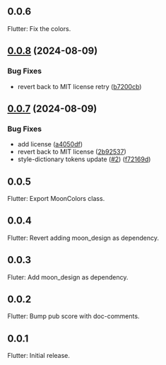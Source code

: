 ## 0.0.6

Flutter: Fix the colors.

## [0.0.8](https://github.com/coingaming/moon-tokens/compare/moon-tokens-v0.0.7...moon-tokens-v0.0.8) (2024-08-09)


### Bug Fixes

* revert back to MIT license retry ([b7200cb](https://github.com/coingaming/moon-tokens/commit/b7200cbb6cbce1ab2f842b9403b0d06eb30db07c))

## [0.0.7](https://github.com/coingaming/moon-tokens/compare/moon-tokens-v0.0.6...moon-tokens-v0.0.7) (2024-08-09)


### Bug Fixes

* add license ([a4050df](https://github.com/coingaming/moon-tokens/commit/a4050dff87a8fc562bf1ce6d85636d48f1e521a1))
* revert back to MIT license ([2b92537](https://github.com/coingaming/moon-tokens/commit/2b92537e003f1141efc184cbd686de106a3a4195))
* style-dictionary tokens update ([#2](https://github.com/coingaming/moon-tokens/issues/2)) ([f72169d](https://github.com/coingaming/moon-tokens/commit/f72169dba335bc1a997a70303ec78b302bf0b568))

## 0.0.5

Flutter: Export MoonColors class.

## 0.0.4

Flutter: Revert adding moon_design as dependency.

## 0.0.3

Fluter: Add moon_design as dependency.

## 0.0.2

Flutter: Bump pub score with doc-comments.

## 0.0.1

Flutter: Initial release.
